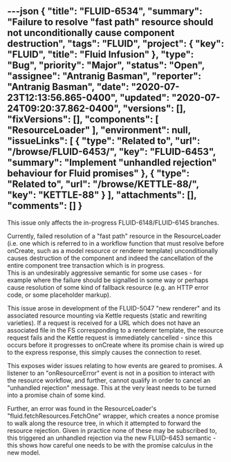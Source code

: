 ---json
{
  "title": "FLUID-6534",
  "summary": "Failure to resolve \"fast path\" resource should not unconditionally cause component destruction",
  "tags": "FLUID",
  "project": {
    "key": "FLUID",
    "title": "Fluid Infusion"
  },
  "type": "Bug",
  "priority": "Major",
  "status": "Open",
  "assignee": "Antranig Basman",
  "reporter": "Antranig Basman",
  "date": "2020-07-23T12:13:56.865-0400",
  "updated": "2020-07-24T09:20:37.862-0400",
  "versions": [],
  "fixVersions": [],
  "components": [
    "ResourceLoader"
  ],
  "environment": null,
  "issueLinks": [
    {
      "type": "Related to",
      "url": "/browse/FLUID-6453/",
      "key": "FLUID-6453",
      "summary": "Implement \"unhandled rejection\" behaviour for Fluid promises"
    },
    {
      "type": "Related to",
      "url": "/browse/KETTLE-88/",
      "key": "KETTLE-88"
    }
  ],
  "attachments": [],
  "comments": []
}
---
This issue only affects the in-progress FLUID-6148/FLUID-6145 branches.

Currently, failed resolution of a "fast path" resource in the ResourceLoader (i.e. one which is referred to in a workflow function that must resolve before onCreate, such as a model resource or renderer template) unconditionally causes destruction of the component and indeed the cancellation of the entire component tree transaction which is in progress.\
This is an undesirably aggressive semantic for some use cases - for example where the failure should be signalled in some way or perhaps cause resolution of some kind of fallback resource (e.g. an HTTP error code, or some placeholder markup).

This issue arose in development of the FLUID-5047 "new renderer" and its associated resource mounting via Kettle requests (static and rewriting varieties). If a request is received for a URL which does not have an associated file in the FS corresponding to a renderer template, the resource request fails and the Kettle request is immediately cancelled - since this occurs before it progresses to onCreate where its promise chain is wired up to the express response, this simply causes the connection to reset.

This exposes wider issues relating to how events are geared to promises. A listener to an "onResourceError" event is not in a position to interact with the resource workflow, and further, cannot qualify in order to cancel an "unhandled rejection" message. This at the very least needs to be turned into a promise chain of some kind.

Further, an error was found in the ResourceLoader's "fluid.fetchResources.FetchOne" wrapper, which creates a nonce promise to walk along the resource tree, in which it attempted to forward the resource rejection. Given in practice none of these may be subscribed to, this triggered an unhandled rejection via the new FLUID-6453 semantic - this shows how careful one needs to be with the promise calculus in the new model.

        